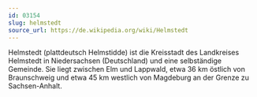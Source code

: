 ```yaml
---
id: 03154
slug: helmstedt
source_url: https://de.wikipedia.org/wiki/Helmstedt
---
```


Helmstedt (plattdeutsch Helmstidde) ist die Kreisstadt des Landkreises Helmstedt in Niedersachsen (Deutschland) und eine selbständige Gemeinde. Sie liegt zwischen Elm und Lappwald, etwa 36 km östlich von Braunschweig und etwa 45 km westlich von Magdeburg an der Grenze zu Sachsen-Anhalt.
